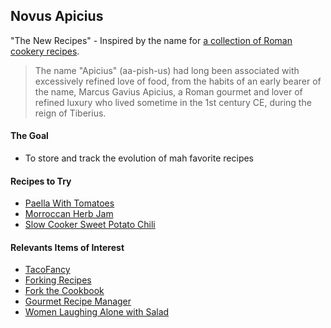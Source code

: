 ## Novus Apicius

"The New Recipes" - Inspired by the name for [a collection of Roman cookery recipes](https://en.wikipedia.org/wiki/Apicius).

> The name "Apicius" (aa-pish-us) had long been associated with excessively refined love of food,
> from the habits of an early bearer of the name, Marcus Gavius Apicius, a Roman 
> gourmet and lover of refined luxury who lived sometime in the 1st century CE, 
> during the reign of Tiberius.

#### The Goal
* To store and track the evolution of mah favorite recipes

#### Recipes to Try
* [Paella With Tomatoes](http://www.nytimes.com/2007/09/05/dining/051mrex.html)
* [Morroccan Herb Jam](http://mostlyfoodstuffs.blogspot.com/2009/09/morroccan-herb-jam.html)
* [Slow Cooker Sweet Potato Chili](http://www.ayearofslowcooking.com/2009/05/sweet-potato-chili-vegan-crockpot.html)

#### Relevants Items of Interest
* [TacoFancy](https://github.com/sinker/tacofancy)
* [Forking Recipes](http://www.forkingrecipes.com/)
* [Fork the Cookbook](http://forkthecookbook.com/)
* [Gourmet Recipe Manager](http://thinkle.github.io/gourmet/)
* [Women Laughing Alone with Salad](http://thehairpin.com/2011/01/women-laughing-alone-with-salad/)
